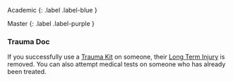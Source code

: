 
Academic
{: .label .label-blue }

Master
{: .label .label-purple }
### Trauma Doc
If you successfully use a [Trauma Kit](Game/Example-Gear#Trauma%20Kit) on someone, their [Long Term Injury](Game/Core/Effects#Long%20Term%20Injury) is removed. You can also attempt medical tests on someone who has already been treated.